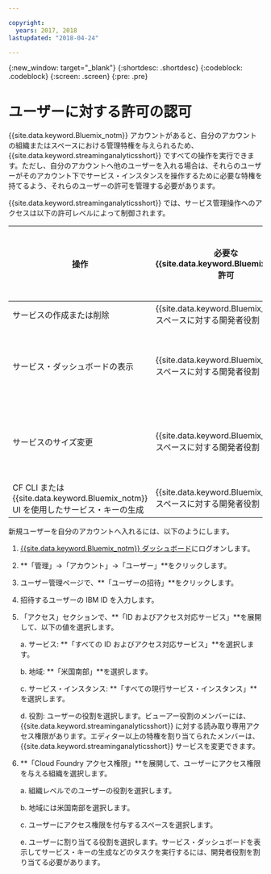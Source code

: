 ```yaml
---

copyright:
  years: 2017, 2018
lastupdated: "2018-04-24"

---
```


<!-- Attribute definitions -->
{:new_window: target="_blank"}
{:shortdesc: .shortdesc}
{:codeblock: .codeblock}
{:screen: .screen}
{:pre: .pre}

# ユーザーに対する許可の認可

{{site.data.keyword.Bluemix_notm}} アカウントがあると、自分のアカウントの組織またはスペースにおける管理特権を与えられるため、{{site.data.keyword.streaminganalyticsshort}} ですべての操作を実行できます。ただし、自分のアカウントへ他のユーザーを入れる場合は、それらのユーザーがそのアカウント下でサービス・インスタンスを操作するために必要な特権を持てるよう、それらのユーザーの許可を管理する必要があります。

{{site.data.keyword.streaminganalyticsshort}} では、サービス管理操作へのアクセスは以下の許可レベルによって制御されます。

| 操作      | 必要な {{site.data.keyword.Bluemix_notm}} 許可          | 必要な IAM 許可          |
|-----------|------------------------------|--------------------------|
| サービスの作成または削除   | {{site.data.keyword.Bluemix_notm}} スペースに対する開発者役割  | なし |
| サービス・ダッシュボードの表示 | {{site.data.keyword.Bluemix_notm}} スペースに対する開発者役割  | ビューアー以上   |
| サービスのサイズ変更 | {{site.data.keyword.Bluemix_notm}} スペースに対する開発者役割  | エディター以上       |
| CF CLI または {{site.data.keyword.Bluemix_notm}} UI を使用したサービス・キーの生成   | {{site.data.keyword.Bluemix_notm}} スペースに対する開発者役割  | なし |

新規ユーザーを自分のアカウントへ入れるには、以下のようにします。

1.	[{{site.data.keyword.Bluemix_notm}} ダッシュボード](https://console.bluemix.net)にログオンします。

2.	**「管理」->「アカウント」->「ユーザー」**をクリックします。

3.	ユーザー管理ページで、**「ユーザーの招待」**をクリックします。

4.	招待するユーザーの IBM ID を入力します。

5.	「アクセス」セクションで、**「ID およびアクセス対応サービス」**を展開して、以下の値を選択します。

	a.	サービス: **「すべての ID およびアクセス対応サービス」**を選択します。

	b.	地域: **「米国南部」**を選択します。

	c.	サービス・インスタンス: **「すべての現行サービス・インスタンス」**を選択します。

	d.	役割: ユーザーの役割を選択します。ビューアー役割のメンバーには、{{site.data.keyword.streaminganalyticsshort}} に対する読み取り専用アクセス権限があります。エディター以上の特権を割り当てられたメンバーは、{{site.data.keyword.streaminganalyticsshort}} サービスを変更できます。

6.	**「Cloud Foundry アクセス権限」**を展開して、ユーザーにアクセス権限を与える組織を選択します。

	a. 組織レベルでのユーザーの役割を選択します。

	b.	地域には米国南部を選択します。

	c.	ユーザーにアクセス権限を付与するスペースを選択します。

	e.	ユーザーに割り当てる役割を選択します。サービス・ダッシュボードを表示してサービス・キーの生成などのタスクを実行するには、開発者役割を割り当てる必要があります。
